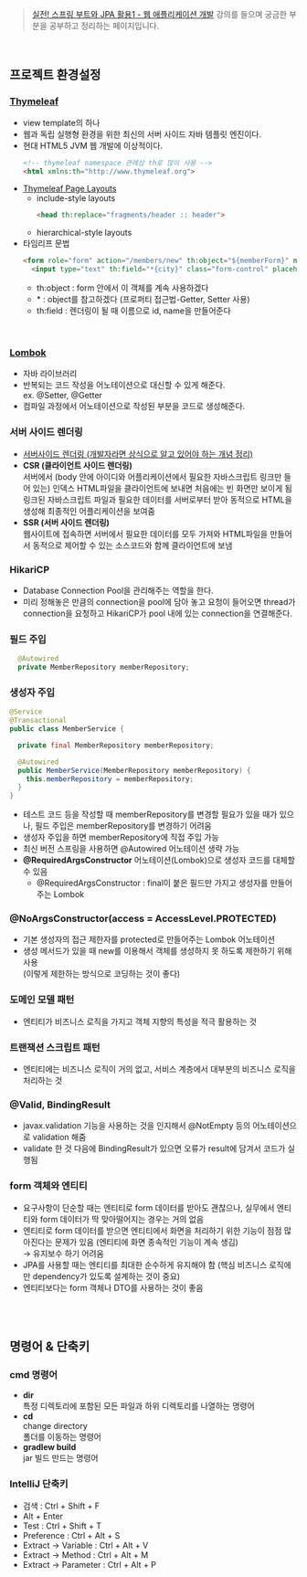 > [실전! 스프링 부트와 JPA 활용1 - 웹 애플리케이션 개발](https://www.inflearn.com/course/%EC%8A%A4%ED%94%84%EB%A7%81%EB%B6%80%ED%8A%B8-JPA-%ED%99%9C%EC%9A%A9-1/dashboard) 강의를 들으며 궁금한 부분을 공부하고 정리하는 페이지입니다.

<br>

## 프로젝트 환경설정

### [Thymeleaf](https://www.thymeleaf.org/)
- view template의 하나
- 웹과 독립 실행형 환경을 위한 최신의 서버 사이드 자바 템플릿 엔진이다.  
- 현대 HTML5 JVM 웹 개발에 이상적이다.
  ```HTML
  <!-- thymeleaf namespace 관례상 th로 많이 사용 -->
  <html xmlns:th="http://www.thymeleaf.org">
  ```
- [Thymeleaf Page Layouts](https://www.thymeleaf.org/doc/articles/layouts.html)
  - include-style layouts  
    ```HTML
    <head th:replace="fragments/header :: header">
    ```
  - hierarchical-style layouts
- 타임리프 문법
  ```HTML
  <form role="form" action="/members/new" th:object="${memberForm}" method="post">
    <input type="text" th:field="*{city}" class="form-control" placeholder="도시를 입력하세요">

  ```
  - th:object : form 안에서 이 객체를 계속 사용하겠다
  - \* : object를 참고하겠다 (프로퍼티 접근법-Getter, Setter 사용)
  - th:field : 렌더링이 될 때 이름으로 id, name을 만들어준다
<br>

### [Lombok](https://projectlombok.org/features/all)
- 자바 라이브러리
- 반복되는 코드 작성을 어노테이션으로 대신할 수 있게 해준다.  
  ex. @Setter, @Getter
- 컴파일 과정에서 어노테이션으로 작성된 부분을 코드로 생성해준다.

### 서버 사이드 렌더링
- [서버사이드 렌더링 (개발자라면 상식으로 알고 있어야 하는 개념 정리)](https://www.youtube.com/watch?v=iZ9csAfU5Os)
- __CSR (클라이언트 사이드 렌더링)__  
  서버에서 (body 안에 아이디와 어플리케이션에서 필요한 자바스크립트 링크만 들어 있는) 인덱스 HTML파일을 클라이언트에 보내면 처음에는 빈 화면만 보이게 됨  
  링크된 자바스크립트 파일과 필요한 데이터를 서버로부터 받아 동적으로 HTML을 생성해 최종적인 어플리케이션을 보여줌
- __SSR (서버 사이드 렌더링)__  
  웹사이트에 접속하면 서버에서 필요한 데이터를 모두 가져와 HTML파일을 만들어서 동적으로 제어할 수 있는 소스코드와 함께 클라이언트에 보냄

### HikariCP
- Database Connection Pool을 관리해주는 역할을 한다.
- 미리 정해놓은 만큼의 connection을 pool에 담아 놓고 요청이 들어오면 thread가 connection을 요청하고 HikariCP가 pool 내에 있는 connection을 연결해준다.

### 필드 주입
```JAVA
  @Autowired
  private MemberRepository memberRepository;
```

### 생성자 주입
```JAVA
@Service
@Transactional
public class MemberService {

  private final MemberRepository memberRepository;

  @Autowired
  public MemberService(MemberRepository memberRepository) {
    this.memberRepository = memberRepository;
  }
}
```
- 테스트 코드 등을 작성할 때 memberRepository를 변경할 필요가 있을 때가 있으나, 필드 주입은 memberRepository를 변경하기 어려움
- 생성자 주입을 하면 memberRepository에 직접 주입 가능
- 최신 버전 스프링을 사용하면 @Autowired 어노테이션 생략 가능
- __@RequiredArgsConstructor__ 어노테이션(Lombok)으로 생성자 코드를 대체할 수 있음
  - @RequiredArgsConstructor : final이 붙은 필드만 가지고 생성자를 만들어주는 Lombok

### @NoArgsConstructor(access = AccessLevel.PROTECTED)
- 기본 생성자의 접근 제한자를 protected로 만들어주는 Lombok 어노테이션
- 생성 메서드가 있을 때 new를 이용해서 객체를 생성하지 못 하도록 제한하기 위해 사용  
  (이렇게 제한하는 방식으로 코딩하는 것이 좋다)

### 도메인 모델 패턴
- 엔티티가 비즈니스 로직을 가지고 객체 지향의 특성을 적극 활용하는 것

### 트랜잭션 스크립트 패턴
- 엔티티에는 비즈니스 로직이 거의 없고, 서비스 계층에서 대부분의 비즈니스 로직을 처리하는 것

### @Valid, BindingResult
- javax.validation 기능을 사용하는 것을 인지해서 @NotEmpty 등의 어노테이션으로 validation 해줌
- validate 한 것 다음에 BindingResult가 있으면 오류가 result에 담겨서 코드가 실행됨

### form 객체와 엔티티
- 요구사항이 단순할 때는 엔티티로 form 데이터를 받아도 괜찮으나, 실무에서 엔티티와 form 데이터가 딱 맞아떨어지는 경우는 거의 없음
- 엔티티로 form 데이터를 받으면 엔티티에서 화면을 처리하기 위한 기능이 점점 많아진다는 문제가 있음 (엔티티에 화면 종속적인 기능이 계속 생김)  
  → 유지보수 하기 어려움
- JPA를 사용할 때는 엔티티를 최대한 순수하게 유지해야 함 (핵심 비즈니스 로직에만 dependency가 있도록 설계하는 것이 중요)
- 엔티티보다는 form 객체나 DTO를 사용하는 것이 좋음

<br>
<br>

## 명령어 & 단축키

### cmd 명령어
- __dir__  
  특정 디렉토리에 포함된 모든 파일과 하위 디렉토리를 나열하는 명령어
- __cd__  
  change directory  
  폴더를 이동하는 명령어
- __gradlew build__  
  jar 빌드 만드는 명령어

### IntelliJ 단축키
- 검색 : Ctrl + Shift + F
- Alt + Enter
- Test : Ctrl + Shift + T
- Preference : Ctrl + Alt + S
- Extract -> Variable : Ctrl + Alt + V
- Extract -> Method : Ctrl + Alt + M
- Extract -> Parameter : Ctrl + Alt + P